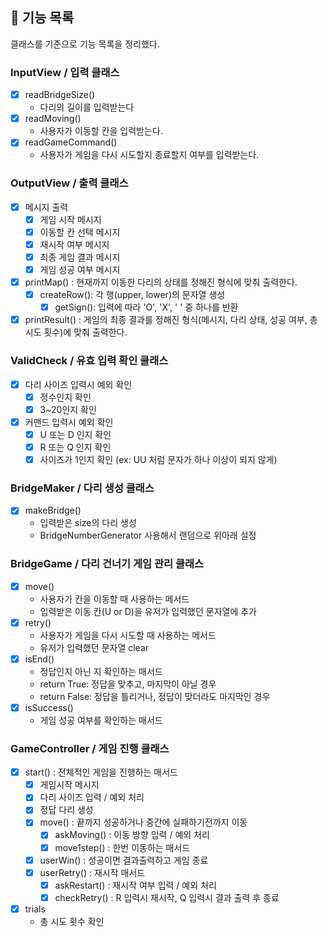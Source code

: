 ## 🚀 기능 목록

클래스를 기준으로 기능 목록을 정리했다.

### InputView / 입력 클래스

- [x] readBridgeSize()
    - 다리의 길이를 입력받는다
- [x] readMoving()
    - 사용자가 이동할 칸을 입력받는다.
- [x] readGameCommand()
    - 사용자가 게임을 다시 시도할지 종료할지 여부를 입력받는다.

### OutputView / 출력 클래스

- [x] 메시지 출력
    - [x] 게임 시작 메시지
    - [x] 이동할 칸 선택 메시지
    - [x] 재시작 여부 메시지
    - [x] 최종 게임 결과 메시지
    - [x] 게임 성공 여부 메시지
- [x] printMap() : 현재까지 이동한 다리의 상태를 정해진 형식에 맞춰 출력한다.
  - [x] createRow(): 각 행(upper, lower)의 문자열 생성
    - [x] getSign(): 입력에 따라 'O', 'X', ' ' 중 하나를 반환 
- [x] printResult() : 게임의 최종 결과를 정해진 형식(메시지, 다리 상태, 성공 여부, 총 시도 횟수)에 맞춰 출력한다.

### ValidCheck / 유효 입력 확인 클래스

- [x] 다리 사이즈 입력시 예외 확인
    - [x] 정수인지 확인
    - [x] 3~20인지 확인
- [x] 커맨드 입력시 예외 확인
    - [x] U 또는 D 인지 확인
    - [x] R 또는 Q 인지 확인
    - [x] 사이즈가 1인지 확인 (ex: UU 처럼 문자가 하나 이상이 되지 않게)

### BridgeMaker / 다리 생성 클래스

- [x] makeBridge()
    - 입력받은 size의 다리 생성
    - BridgeNumberGenerator 사용해서 랜덤으로 위아래 설정

### BridgeGame / 다리 건너기 게임 관리 클래스

- [x] move()
    - 사용자가 칸을 이동할 때 사용하는 메서드
    - 입력받은 이동 칸(U or D)을 유저가 입력했던 문자열에 추가
- [x] retry()
    - 사용자가 게임을 다시 시도할 때 사용하는 메서드
    - 유저가 입력했던 문자열 clear
- [x] isEnd()
    - 정답인지 아닌 지 확인하는 매서드
    - return True: 정답을 맞추고, 마지막이 아닐 경우
    - return False: 정답을 틀리거나, 정답이 맞더라도 마지막인 경우
- [x] isSuccess()
    - 게임 성공 여부를 확인하는 매서드

### GameController / 게임 진행 클래스

- [x] start() : 전체적인 게임을 진행하는 매서드
    - [x] 게임시작 메시지
    - [x] 다리 사이즈 입력 / 예외 처리
    - [x] 정답 다리 생성
    - [x] move() : 끝까지 성공하거나 중간에 실패하기전까지 이동
      - [x] askMoving() : 이동 방향 입력 / 예외 처리
      - [x] move1step() : 한번 이동하는 매서드
    - [x] userWin() : 성공이면 결과출력하고 게임 종료
    - [x] userRetry() : 재시작 매서드
      - [x] askRestart() : 재시작 여부 입력 / 예외 처리
      - [x] checkRetry() : R 입력시 재시작, Q 입력시 결과 출력 후 종료
- [x] trials
    - 총 시도 횟수 확인